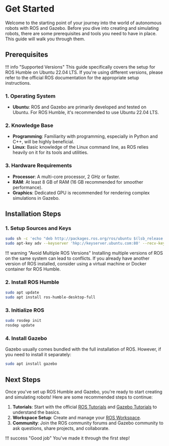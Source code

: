 # Get Started

Welcome to the starting point of your journey into the world of autonomous robots with ROS and Gazebo. Before you dive into creating and simulating robots, there are some prerequisites and tools you need to have in place. This guide will walk you through them.

## Prerequisites
!!! info "Supported Versions"
    This guide specifically covers the setup for ROS Humble on Ubuntu 22.04 LTS. If you're using different versions, please refer to the official ROS documentation for the appropriate setup instructions.

### 1. **Operating System**

- **Ubuntu**: ROS and Gazebo are primarily developed and tested on Ubuntu. For ROS Humble, it's recommended to use Ubuntu 22.04 LTS.

### 2. **Knowledge Base**

- **Programming**: Familiarity with programming, especially in Python and C++, will be highly beneficial.
- **Linux**: Basic knowledge of the Linux command line, as ROS relies heavily on it for its tools and utilities.

### 3. **Hardware Requirements**

- **Processor**: A multi-core processor, 2 GHz or faster.
- **RAM**: At least 8 GB of RAM (16 GB recommended for smoother performance).
- **Graphics**: Dedicated GPU is recommended for rendering complex simulations in Gazebo.

## Installation Steps

### 1. **Setup Sources and Keys**

```bash
sudo sh -c 'echo "deb http://packages.ros.org/ros/ubuntu $(lsb_release -sc) main" > /etc/apt/sources.list.d/ros-latest.list'
sudo apt-key adv --keyserver 'hkp://keyserver.ubuntu.com:80' --recv-key C1CF6E31E6BADE8868B172B4F42ED6FBAB17C654
```

!!! warning "Avoid Multiple ROS Versions"
    Installing multiple versions of ROS on the same system can lead to conflicts. If you already have another version of ROS installed, consider using a virtual machine or Docker container for ROS Humble.

### 2. **Install ROS Humble**

```bash
sudo apt update
sudo apt install ros-humble-desktop-full
```

### 3. **Initialize ROS**

```bash
sudo rosdep init
rosdep update
```

### 4. **Install Gazebo**

Gazebo usually comes bundled with the full installation of ROS. However, if you need to install it separately:

```bash
sudo apt install gazebo
```

## Next Steps

Once you've set up ROS Humble and Gazebo, you're ready to start creating and simulating robots! Here are some recommended steps to continue:

1. **Tutorials**: Start with the official [ROS Tutorials](http://wiki.ros.org/ROS/Tutorials) and [Gazebo Tutorials](http://gazebosim.org/tutorials) to understand the basics.
2. **Workspace Setup**: Create and manage your [ROS Workspace](http://wiki.ros.org/catkin/Tutorials/create_a_workspace).
3. **Community**: Join the ROS community forums and Gazebo community to ask questions, share projects, and collaborate.

!!! success "Good job"
    You've made it through the first step!
